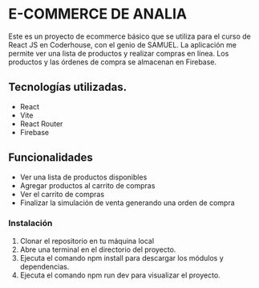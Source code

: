 # E-COMMERCE DE ANALIA
Este es un proyecto de ecommerce básico que se utiliza para el curso de React JS en Coderhouse, con el genio de SAMUEL. La aplicación me permite ver una lista de productos y realizar compras en línea. Los productos y las órdenes de compra se almacenan en Firebase. 

## Tecnologías utilizadas. 
- React
- Vite
- React Router
- Firebase

## Funcionalidades
- Ver una lista de productos disponibles
- Agregar productos al carrito de compras
- Ver el carrito de compras
- Finalizar la simulación de venta generando una orden de compra

### Instalación
1. Clonar el repositorio en tu máquina local
2. Abre una terminal en el directorio del proyecto. 
3. Ejecuta el comando npm install para descargar los módulos y dependencias. 
4. Ejecuta el comando npm run dev para visualizar el proyecto. 

